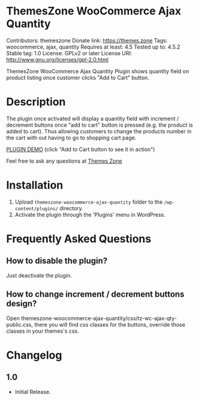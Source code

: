 ThemesZone WooCommerce Ajax Quantity
====================================
Contributors: themeszone
Donate link: https://themes.zone
Tags: woocommerce, ajax, quantity
Requires at least: 4.5
Tested up to: 4.5.2
Stable tag: 1.0
License: GPLv2 or later
License URI: http://www.gnu.org/licenses/gpl-2.0.html

ThemesZone WooCommerce Ajax Quantity Plugin shows quantity field on product listing once customer clicks "Add to Cart" button.

Description
===========

The plugin once activated will display a quantity field with increment / decrement buttons once "add to cart" button is pressed (e.g. the product is added to cart).
Thus allowing customers to change the products number in the cart with out having to go to shopping cart
page.

<a href="http://plugins.themes.zone">PLUGIN DEMO</a>
(click "Add to Cart button to see it in action")

Feel free to ask any questions at <a href="https://themes.zone">Themes Zone</a>


Installation
============

1. Upload `themeszone-woocommerce-ajax-quantity` folder to the `/wp-content/plugins/` directory.
2. Activate the plugin through the 'Plugins' menu in WordPress.

Frequently Asked Questions
==========================
How to disable the plugin?
--------------------------
Just deactivate the plugin.

How to change increment / decrement buttons design?
---------------------------------------------------
Open themeszone-woocommerce-ajax-quantity/css/tz-wc-ajax-qty-public.css, there you will find css classes for the buttons,
override those classes in your themes's css.

Changelog
=========
1.0
---
* Initial Release.



